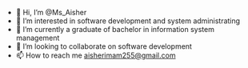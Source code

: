 - 👋 Hi, I’m @Ms_Aisher
- 👀 I’m interested in software development and system administrating
- 🌱 I’m currently a graduate of bachelor in information system management
- 💞️ I’m looking to collaborate on software development 
- 📫 How to reach me aisherimam255@gmail.com

<!---
MamaEllie/MamaEllie is a ✨ special ✨ repository because its `README.md` (this file) appears on your GitHub profile.
You can click the Preview link to take a look at your changes.
--->

